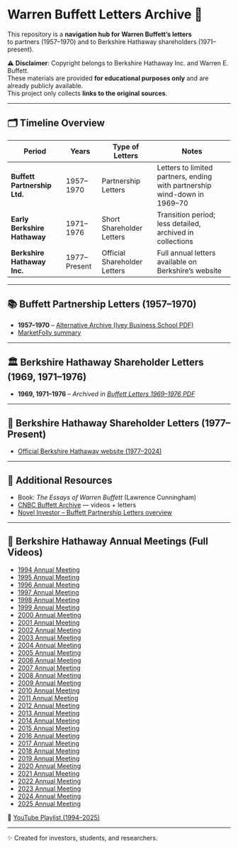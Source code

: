 # Warren Buffett Letters Archive 📜

This repository is a **navigation hub for Warren Buffett’s letters**  
to partners (1957–1970) and to Berkshire Hathaway shareholders (1971–present).

⚠️ **Disclaimer**: Copyright belongs to Berkshire Hathaway Inc. and Warren E. Buffett.  
These materials are provided **for educational purposes only** and are already publicly available.  
This project only collects **links to the original sources**.

---

## 🗂 Timeline Overview

| Period | Years | Type of Letters | Notes |
|--------|-------|-----------------|-------|
| **Buffett Partnership Ltd.** | 1957–1970 | Partnership Letters | Letters to limited partners, ending with partnership wind-down in 1969–70 |
| **Early Berkshire Hathaway** | 1971–1976 | Short Shareholder Letters | Transition period; less detailed, archived in collections |
| **Berkshire Hathaway Inc.** | 1977–Present | Official Shareholder Letters | Full annual letters available on Berkshire’s website |

---

## 📚 Buffett Partnership Letters (1957–1970)

- **1957–1970** – [Alternative Archive (Ivey Business School PDF)](https://www.ivey.uwo.ca/media/2975913/buffett-partnership-letters.pdf)  
- [MarketFolly summary](https://www.marketfolly.com/2010/08/warren-buffetts-partnership-letters.html)  

---

## 🏛 Berkshire Hathaway Shareholder Letters (1969, 1971–1976)

- **1969, 1971–1976** – *Archived in [Buffett Letters 1969–1976 PDF](https://assets.empirefinancialresearch.com/uploads/2021/02/Buffett-Letters-1969-76.pdf)*

---

## 📄 Berkshire Hathaway Shareholder Letters (1977–Present)

- [Official Berkshire Hathaway website (1977–2024)](https://www.berkshirehathaway.com/letters/letters.html)

---

## 📘 Additional Resources

- Book: *The Essays of Warren Buffett* (Lawrence Cunningham)  
- [CNBC Buffett Archive](https://buffett.cnbc.com/) — videos + letters  
- [Novel Investor – Buffett Partnership Letters overview](https://novelinvestor.com/notes/buffett-partnership-letters-by-warren-buffett/)  

---

## 🎥 Berkshire Hathaway Annual Meetings (Full Videos)

- [1994 Annual Meeting](https://www.youtube.com/watch?v=4ZpXph6tD1M)
- [1995 Annual Meeting](https://www.youtube.com/watch?v=_fC1U3yQ6nE)
- [1996 Annual Meeting](https://www.youtube.com/watch?v=R69Zkzi3iCE)
- [1997 Annual Meeting](https://www.youtube.com/watch?v=6g5J6p-B0lM)
- [1998 Annual Meeting](https://www.youtube.com/watch?v=t8MxPDj6soo)
- [1999 Annual Meeting](https://www.youtube.com/watch?v=kwcZkFmpajA)
- [2000 Annual Meeting](https://www.youtube.com/watch?v=rn1ytY1xq4A)
- [2001 Annual Meeting](https://www.youtube.com/watch?v=n74KoJra0dA)
- [2002 Annual Meeting](https://www.youtube.com/watch?v=fC06wVsScEo)
- [2003 Annual Meeting](https://www.youtube.com/watch?v=oy8hFHTkS2U)
- [2004 Annual Meeting](https://www.youtube.com/watch?v=lJSWwH9foaU)
- [2005 Annual Meeting](https://www.youtube.com/watch?v=v6Vc1QBdZlA)
- [2006 Annual Meeting](https://www.youtube.com/watch?v=5OkzwA7gxDM)
- [2007 Annual Meeting](https://www.youtube.com/watch?v=ufWfXK8Lw9k)
- [2008 Annual Meeting](https://www.youtube.com/watch?v=h5n1xA87cdo)
- [2009 Annual Meeting](https://www.youtube.com/watch?v=dSBPULhb0QI)
- [2010 Annual Meeting](https://www.youtube.com/watch?v=j6RoDgxbB-o)
- [2011 Annual Meeting](https://www.youtube.com/watch?v=lw8FciKgk9w)
- [2012 Annual Meeting](https://www.youtube.com/watch?v=9doqDe3aqrQ)
- [2013 Annual Meeting](https://www.youtube.com/watch?v=2hykNZoCGJA)
- [2014 Annual Meeting](https://www.youtube.com/watch?v=PBXsqSse-4c)
- [2015 Annual Meeting](https://www.youtube.com/watch?v=Y5T_JHT7K5Q)
- [2016 Annual Meeting](https://www.youtube.com/watch?v=3x_E0FDMH1Y)
- [2017 Annual Meeting](https://www.youtube.com/watch?v=ZpVC8n8b7tU)
- [2018 Annual Meeting](https://www.youtube.com/watch?v=3Cq0sX4aVOE)
- [2019 Annual Meeting](https://www.youtube.com/watch?v=Hd2QY1cDMXk)
- [2020 Annual Meeting](https://www.youtube.com/watch?v=6O8MwBZl-GU)
- [2021 Annual Meeting](https://www.youtube.com/watch?v=3tzfJxSfpXI)
- [2022 Annual Meeting](https://www.youtube.com/watch?v=aaKj8KrZT1c)
- [2023 Annual Meeting](https://www.youtube.com/watch?v=fuh5HO3CjlM)
- [2024 Annual Meeting](https://www.youtube.com/watch?v=j3qiDOL5V4M)
- [2025 Annual Meeting](https://www.youtube.com/watch?v=j1vGFpd49wM)

🔗 [YouTube Playlist (1994–2025)](https://www.youtube.com/playlist?list=PL7aFD7bbigjgjUt0L2LWk3yr6YO9G3M5o)

---

✨ Created for investors, students, and researchers.
